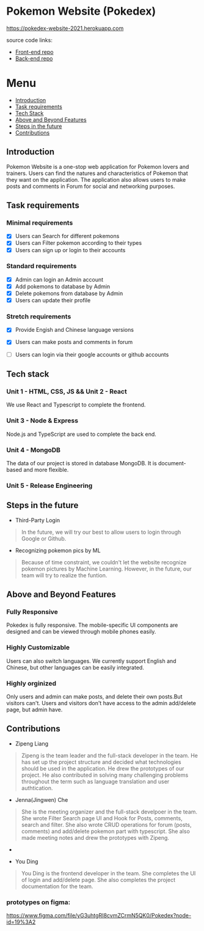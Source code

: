 # Pokemon Website (Pokedex)

https://pokedex-website-2021.herokuapp.com

source code links:
- [Front-end repo](https://github.com/zipengliang21/Pokedex.git) 
- [Back-end repo](https://github.com/zipengliang21/Pokedex-server.git)

# Menu
- [Introduction](#introduction)
- [Task requirements](#task-requirements)
- [Tech Stack](#tech-stack)
- [Above and Beyond Features](#above-and-beyond-features)
- [Steps in the future](#steps-in-the-future)
- [Contributions](#contributions)


## Introduction
Pokemon Website is a one-stop web application for Pokemon lovers and trainers. Users can find the natures and characteristics of Pokemon that they want on the application. The application also allows users to make posts and comments in Forum for social and networking purposes.

 
## Task requirements
### Minimal requirements
  - [x] Users can Search for different pokemons
  - [x] Users can Filter pokemon according to their types
  - [x] Users can sign up or login to their accounts
      
 ### Standard requirements
  - [x] Admin can login an Admin account
  - [x] Add pokemons to database by Admin
  - [x] Delete pokemons from database by Admin
  - [x] Users can update their profile
 
 ### Stretch requirements
  - [x] Provide Engish and Chinese language versions
  - [x] Users can make posts and comments in forum
  - [ ] Users can login via their google accounts or github accounts


## Tech stack

### Unit 1 - HTML, CSS, JS && Unit 2 - React

We use React and Typescript to complete the frontend.


### Unit 3 - Node & Express

Node.js and TypeScript are used to complete the back end. 

### Unit 4 - MongoDB

The data of our project is stored in database MongoDB. It is document-based and more flexible. 

### Unit 5 - Release Engineering


## Steps in the future
- Third-Party Login

> In the future, we will try our best to allow users to login through Google or Github.

- Recognizing pokemon pics by ML

> Because of time constraint, we couldn't let the website recognize pokemon pictures by Machine Learning. However, in the future, our team will try to realize the funtion.


## Above and Beyond Features


### Fully Responsive
Pokedex is fully responsive. The mobile-specific UI components are designed and can be viewed through mobile phones easily.

### Highly Customizable
Users can also switch languages. We currently support English and Chinese, but other languages can be easily integrated.

### Highly orginized
Only users and admin can make posts, and delete their own posts.But visitors can't. Users and visitors don't have access to the admin add/delete page, but admin have.


## Contributions
- Zipeng Liang

> Zipeng is the team leader and the full-stack developer in the team. He has set up the project structure and decided what technologies should be used in the application. He drew the prototypes of our project. He also contributed in solving many challenging problems throughout the term such as language translation and user authtication.

- Jenna(Jingwen) Che

> She is the meeting organizer and the full-stack develpoer in the team. She wrote Filter Search page UI and Hook for Posts, comments, search and filter. She also wrote CRUD operations for forum (posts, comments) and add/delete pokemon part with typescript. She also made meeting notes and drew the prototypes with Zipeng.

- 

> 
- You Ding

> You Ding is the frontend developer in the team. She completes the UI of login and add/delete page. She also completes the project documentation for the team.
  
  
 ### prototypes on figma:
 https://www.figma.com/file/yG3uhtgRI8cvmZCrmN5QK0/Pokedex?node-id=19%3A2


